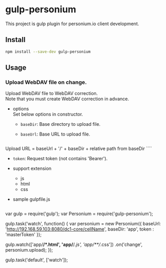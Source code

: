 gulp-personium
==============

This project is gulp plugin for personium.io client development.

## Install

```bash
npm install --save-dev gulp-personium
```

## Usage

### Upload WebDAV file on change.

Upload WebDAV file to WebDAV correction.  
Note that you must create WebDAV correction in advance.

* options  
  Set below options in constructor.
  * `baseDir`: Base directory to upload file.
  * `baseUrl`: Base URL to upload file.

    ````
Upload URL = baseUrl + '/' + baseDir + relative path from baseDir
    ````
  * `token`: Request token (not contains 'Bearer').

* support extension
  * js
  * html
  * css

* sample gulpfile.js

  ````js
var gulp = require('gulp');
var Personium = require('gulp-personium');

gulp.task('watch', function() {
  var personium = new Personium({
    baseUrl: 'http://192.168.59.103:8080/dc1-core/cellName',
    baseDir: 'app',
    token : 'masterToken'
  });

  gulp.watch(['app/**/*.html', 'app/**/*.js', 'app/**/*.css'])
    .on('change', personium.upload);
});

gulp.task('default', ['watch']);
  ````

